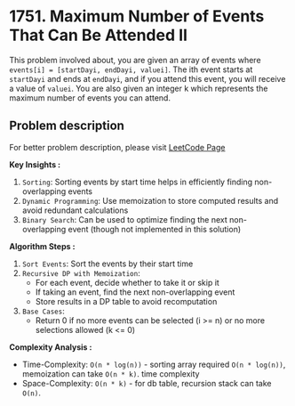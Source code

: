 # 1751. Maximum Number of Events That Can Be Attended II

This problem involved about, you are given an array of events where `events[i] = [startDayi, endDayi, valuei]`. The ith event starts at `startDayi` and ends at `endDayi`, and if you attend this event, you will receive a value of `valuei`. You are also given an integer k which represents the maximum number of events you can attend.

## Problem description

For better problem description, please visit [LeetCode Page](https://leetcode.com/problems/maximum-number-of-events-that-can-be-attended-ii/description/)

**Key Insights :**<br/>

1. `Sorting`: Sorting events by start time helps in efficiently finding non-overlapping events
2. `Dynamic Programming`: Use memoization to store computed results and avoid redundant calculations
3. `Binary Search`: Can be used to optimize finding the next non-overlapping event (though not implemented in this solution)

**Algorithm Steps :**<br/>

1. `Sort Events`: Sort the events by their start time
2. `Recursive DP with Memoization`:
    - For each event, decide whether to take it or skip it
    - If taking an event, find the next non-overlapping event
    - Store results in a DP table to avoid recomputation
3. `Base Cases`:
    - Return 0 if no more events can be selected (i >= n) or no more selections allowed (k <= 0)

**Complexity Analysis :**<br/>

-   Time-Complexity: `O(n * log(n))` - sorting array required `O(n * log(n))`, memoization can take `O(n * k)`. time complexity
-   Space-Complexity: `O(n * k)` - for db table, recursion stack can take `O(n)`.

